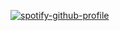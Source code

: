 [![spotify-github-profile](https://spotify-github-profile.kittinanx.com/api/view?uid=31vjhmmzegptfievkkwkyelqilkq&cover_image=true&theme=natemoo-re&show_offline=true&background_color=000000&interchange=false&bar_color=660000&bar_color_cover=false)](https://spotify-github-profile.kittinanx.com/api/view?uid=31vjhmmzegptfievkkwkyelqilkq&redirect=true)
